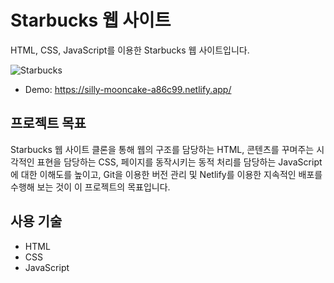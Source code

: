 # Starbucks 웹 사이트
HTML, CSS, JavaScript를 이용한 Starbucks 웹 사이트입니다.

![Starbucks](https://github.com/sehyeongcho/starbucks/assets/124948262/ffb7cd85-5384-4ff7-b315-386ff500a481)

- Demo: <a href="https://silly-mooncake-a86c99.netlify.app/" target="_blank">https://silly-mooncake-a86c99.netlify.app/</a>

## 프로젝트 목표
Starbucks 웹 사이트 클론을 통해 웹의 구조를 담당하는 HTML, 콘텐츠를 꾸며주는 시각적인 표현을 담당하는 CSS, 페이지를 동작시키는 동적 처리를 담당하는 JavaScript에 대한 이해도를 높이고, Git을 이용한 버전 관리 및 Netlify를 이용한 지속적인 배포를 수행해 보는 것이 이 프로젝트의 목표입니다.

## 사용 기술
- HTML
- CSS
- JavaScript
